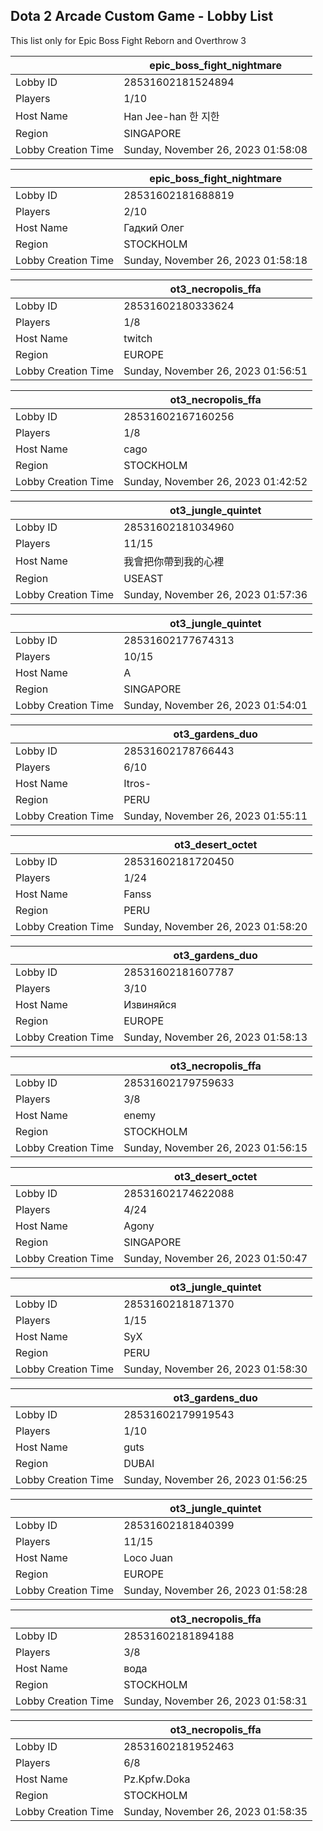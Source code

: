 ## Dota 2 Arcade Custom Game - Lobby List

This list only for Epic Boss Fight Reborn and Overthrow 3

|  | epic_boss_fight_nightmare |
| ------ | ------ |
| Lobby ID | 28531602181524894 |
| Players | 1/10 |
| Host Name | Han Jee-han  한 지한 |
| Region | SINGAPORE |
| Lobby Creation Time | Sunday, November 26, 2023 01:58:08 |


|  | epic_boss_fight_nightmare |
| ------ | ------ |
| Lobby ID | 28531602181688819 |
| Players | 2/10 |
| Host Name | Гадкий Олег |
| Region | STOCKHOLM |
| Lobby Creation Time | Sunday, November 26, 2023 01:58:18 |


|  | ot3_necropolis_ffa |
| ------ | ------ |
| Lobby ID | 28531602180333624 |
| Players | 1/8 |
| Host Name | twitch|yukikojuurou |
| Region | EUROPE |
| Lobby Creation Time | Sunday, November 26, 2023 01:56:51 |


|  | ot3_necropolis_ffa |
| ------ | ------ |
| Lobby ID | 28531602167160256 |
| Players | 1/8 |
| Host Name | cago |
| Region | STOCKHOLM |
| Lobby Creation Time | Sunday, November 26, 2023 01:42:52 |


|  | ot3_jungle_quintet |
| ------ | ------ |
| Lobby ID | 28531602181034960 |
| Players | 11/15 |
| Host Name | 我會把你帶到我的心裡 |
| Region | USEAST |
| Lobby Creation Time | Sunday, November 26, 2023 01:57:36 |


|  | ot3_jungle_quintet |
| ------ | ------ |
| Lobby ID | 28531602177674313 |
| Players | 10/15 |
| Host Name | A |
| Region | SINGAPORE |
| Lobby Creation Time | Sunday, November 26, 2023 01:54:01 |


|  | ot3_gardens_duo |
| ------ | ------ |
| Lobby ID | 28531602178766443 |
| Players | 6/10 |
| Host Name | Itros- |
| Region | PERU |
| Lobby Creation Time | Sunday, November 26, 2023 01:55:11 |


|  | ot3_desert_octet |
| ------ | ------ |
| Lobby ID | 28531602181720450 |
| Players | 1/24 |
| Host Name | Fanss |
| Region | PERU |
| Lobby Creation Time | Sunday, November 26, 2023 01:58:20 |


|  | ot3_gardens_duo |
| ------ | ------ |
| Lobby ID | 28531602181607787 |
| Players | 3/10 |
| Host Name | Извиняйся |
| Region | EUROPE |
| Lobby Creation Time | Sunday, November 26, 2023 01:58:13 |


|  | ot3_necropolis_ffa |
| ------ | ------ |
| Lobby ID | 28531602179759633 |
| Players | 3/8 |
| Host Name | enemy |
| Region | STOCKHOLM |
| Lobby Creation Time | Sunday, November 26, 2023 01:56:15 |


|  | ot3_desert_octet |
| ------ | ------ |
| Lobby ID | 28531602174622088 |
| Players | 4/24 |
| Host Name | Agony |
| Region | SINGAPORE |
| Lobby Creation Time | Sunday, November 26, 2023 01:50:47 |


|  | ot3_jungle_quintet |
| ------ | ------ |
| Lobby ID | 28531602181871370 |
| Players | 1/15 |
| Host Name | SyX |
| Region | PERU |
| Lobby Creation Time | Sunday, November 26, 2023 01:58:30 |


|  | ot3_gardens_duo |
| ------ | ------ |
| Lobby ID | 28531602179919543 |
| Players | 1/10 |
| Host Name | guts |
| Region | DUBAI |
| Lobby Creation Time | Sunday, November 26, 2023 01:56:25 |


|  | ot3_jungle_quintet |
| ------ | ------ |
| Lobby ID | 28531602181840399 |
| Players | 11/15 |
| Host Name | Loco Juan |
| Region | EUROPE |
| Lobby Creation Time | Sunday, November 26, 2023 01:58:28 |


|  | ot3_necropolis_ffa |
| ------ | ------ |
| Lobby ID | 28531602181894188 |
| Players | 3/8 |
| Host Name | вода |
| Region | STOCKHOLM |
| Lobby Creation Time | Sunday, November 26, 2023 01:58:31 |


|  | ot3_necropolis_ffa |
| ------ | ------ |
| Lobby ID | 28531602181952463 |
| Players | 6/8 |
| Host Name | Pz.Kpfw.Doka |
| Region | STOCKHOLM |
| Lobby Creation Time | Sunday, November 26, 2023 01:58:35 |


